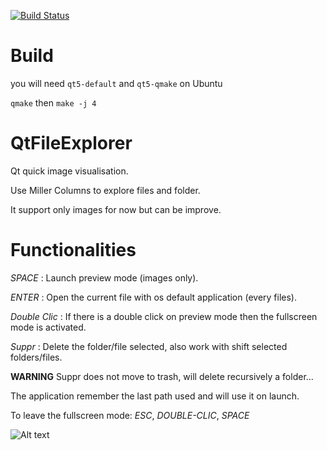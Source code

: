 [![Build Status](https://travis-ci.org/Lightjohn/QtFileExplorer.svg?branch=master)](https://travis-ci.org/Lightjohn/QtFileExplorer)

Build
=====

you will need `qt5-default` and `qt5-qmake` on Ubuntu

`qmake` then `make -j 4`



QtFileExplorer
==============

Qt quick image visualisation.

Use Miller Columns to explore files and folder.

It support only images for now but can be improve.

Functionalities
================

*SPACE* : Launch preview mode (images only).

*ENTER* : Open the current file with os default application (every files).

*Double Clic* : If there is a double click on preview mode then the fullscreen mode is activated.

*Suppr* : Delete the folder/file selected, also work with shift selected folders/files.

**WARNING** Suppr does not move to trash, will delete recursively a folder...

The application remember the last path used and will use it on launch.   

To leave the fullscreen mode: *ESC*, *DOUBLE-CLIC*, *SPACE*

![Alt text](example2.png?raw=true "Example")
